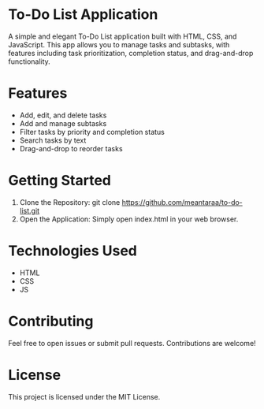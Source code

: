 # To-Do List Application

A simple and elegant To-Do List application built with HTML, CSS, and JavaScript. This app allows you to manage tasks and subtasks, with features including task prioritization, completion status, and drag-and-drop functionality.

# Features

- Add, edit, and delete tasks
- Add and manage subtasks
- Filter tasks by priority and completion status
- Search tasks by text
- Drag-and-drop to reorder tasks

# Getting Started

1. Clone the Repository: git clone https://github.com/meantaraa/to-do-list.git
2. Open the Application: Simply open index.html in your web browser.
 
# Technologies Used

- HTML
- CSS
- JS
 
# Contributing

Feel free to open issues or submit pull requests. Contributions are welcome!

# License

This project is licensed under the MIT License.
